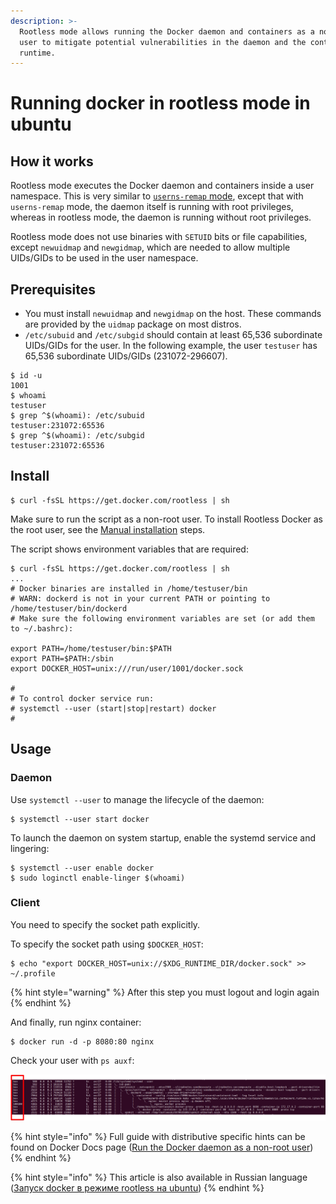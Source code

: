 ```yaml
---
description: >-
  Rootless mode allows running the Docker daemon and containers as a non-root
  user to mitigate potential vulnerabilities in the daemon and the container
  runtime.
---
```


# Running docker in rootless mode in ubuntu

## How it works

Rootless mode executes the Docker daemon and containers inside a user namespace. This is very similar to [`userns-remap` mode](https://docs.docker.com/engine/security/userns-remap/), except that with `userns-remap` mode, the daemon itself is running with root privileges, whereas in rootless mode, the daemon is running without root privileges.

Rootless mode does not use binaries with `SETUID` bits or file capabilities, except `newuidmap` and `newgidmap`, which are needed to allow multiple UIDs/GIDs to be used in the user namespace.

## Prerequisites

* You must install `newuidmap` and `newgidmap` on the host. These commands are provided by the `uidmap` package on most distros.
* `/etc/subuid` and `/etc/subgid` should contain at least 65,536 subordinate UIDs/GIDs for the user. In the following example, the user `testuser` has 65,536 subordinate UIDs/GIDs \(231072-296607\).

```text
$ id -u
1001
$ whoami
testuser
$ grep ^$(whoami): /etc/subuid
testuser:231072:65536
$ grep ^$(whoami): /etc/subgid
testuser:231072:65536
```

## Install

```text
$ curl -fsSL https://get.docker.com/rootless | sh
```

Make sure to run the script as a non-root user. To install Rootless Docker as the root user, see the [Manual installation](https://docs.docker.com/engine/security/rootless/#manual-installation) steps.

The script shows environment variables that are required:

```text
$ curl -fsSL https://get.docker.com/rootless | sh
...
# Docker binaries are installed in /home/testuser/bin
# WARN: dockerd is not in your current PATH or pointing to /home/testuser/bin/dockerd
# Make sure the following environment variables are set (or add them to ~/.bashrc):

export PATH=/home/testuser/bin:$PATH
export PATH=$PATH:/sbin
export DOCKER_HOST=unix:///run/user/1001/docker.sock

#
# To control docker service run:
# systemctl --user (start|stop|restart) docker
#
```

## Usage

### Daemon

Use `systemctl --user` to manage the lifecycle of the daemon:

```text
$ systemctl --user start docker
```

To launch the daemon on system startup, enable the systemd service and lingering:

```text
$ systemctl --user enable docker
$ sudo loginctl enable-linger $(whoami)
```

### Client

You need to specify the socket path explicitly.

To specify the socket path using `$DOCKER_HOST`:

```text
$ echo "export DOCKER_HOST=unix://$XDG_RUNTIME_DIR/docker.sock" >> ~/.profile
```

{% hint style="warning" %}
After this step you must logout and login again
{% endhint %}

And finally, run nginx container:

```text
$ docker run -d -p 8080:80 nginx
```

Check your user with `ps auxf`:

![](../../../../../.gitbook/assets/docker-rootless.png)

{% hint style="info" %}
Full guide with distributive specific hints can be found on Docker Docs page \([Run the Docker daemon as a non-root user](https://docs.docker.com/engine/security/rootless/)\)
{% endhint %}

{% hint style="info" %}
This article is also available in Russian language \([Запуск docker в режиме rootless на ubuntu](zapusk-docker-v-rezhime-rootless-na-ubuntu.md)\)
{% endhint %}

